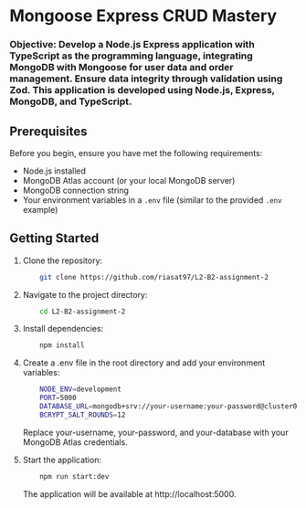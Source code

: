 # Mongoose Express CRUD Mastery

### Objective: Develop a Node.js Express application with TypeScript as the programming language, integrating MongoDB with Mongoose for user data and order management. Ensure data integrity through validation using Zod. This application is developed using Node.js, Express, MongoDB, and TypeScript.

## Prerequisites

Before you begin, ensure you have met the following requirements:

- Node.js installed
- MongoDB Atlas account (or your local MongoDB server)
- MongoDB connection string
- Your environment variables in a `.env` file (similar to the provided `.env` example)

## Getting Started

1.  Clone the repository:

    ```bash
        git clone https://github.com/riasat97/L2-B2-assignment-2
    ```

2.  Navigate to the project directory:
    ```bash
        cd L2-B2-assignment-2
    ```
3.  Install dependencies:
    ```bash
        npm install
    ```
4.  Create a .env file in the root directory and add your environment variables:

    ```bash
        NODE_ENV=development
        PORT=5000
        DATABASE_URL=mongodb+srv://your-username:your-password@cluster0.mongodb.net/your-database?retryWrites=true&w=majority
        BCRYPT_SALT_ROUNDS=12
    ```

    Replace your-username, your-password, and your-database with your MongoDB Atlas credentials.

5.  Start the application:

    ```bash
        npm run start:dev
    ```

    The application will be available at http://localhost:5000.
